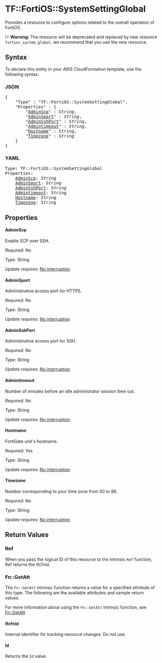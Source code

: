 # TF::FortiOS::SystemSettingGlobal

Provides a resource to configure options related to the overall operation of FortiOS.

!> **Warning:** The resource will be deprecated and replaced by new resource `fortios_system_global`, we recommend that you use the new resource.

## Syntax

To declare this entity in your AWS CloudFormation template, use the following syntax:

### JSON

<pre>
{
    "Type" : "TF::FortiOS::SystemSettingGlobal",
    "Properties" : {
        "<a href="#adminscp" title="AdminScp">AdminScp</a>" : <i>String</i>,
        "<a href="#adminsport" title="AdminSport">AdminSport</a>" : <i>String</i>,
        "<a href="#adminsshport" title="AdminSshPort">AdminSshPort</a>" : <i>String</i>,
        "<a href="#admintimeout" title="Admintimeout">Admintimeout</a>" : <i>String</i>,
        "<a href="#hostname" title="Hostname">Hostname</a>" : <i>String</i>,
        "<a href="#timezone" title="Timezone">Timezone</a>" : <i>String</i>
    }
}
</pre>

### YAML

<pre>
Type: TF::FortiOS::SystemSettingGlobal
Properties:
    <a href="#adminscp" title="AdminScp">AdminScp</a>: <i>String</i>
    <a href="#adminsport" title="AdminSport">AdminSport</a>: <i>String</i>
    <a href="#adminsshport" title="AdminSshPort">AdminSshPort</a>: <i>String</i>
    <a href="#admintimeout" title="Admintimeout">Admintimeout</a>: <i>String</i>
    <a href="#hostname" title="Hostname">Hostname</a>: <i>String</i>
    <a href="#timezone" title="Timezone">Timezone</a>: <i>String</i>
</pre>

## Properties

#### AdminScp

Enable SCP over SSH.

_Required_: No

_Type_: String

_Update requires_: [No interruption](https://docs.aws.amazon.com/AWSCloudFormation/latest/UserGuide/using-cfn-updating-stacks-update-behaviors.html#update-no-interrupt)

#### AdminSport

Administrative access port for HTTPS.

_Required_: No

_Type_: String

_Update requires_: [No interruption](https://docs.aws.amazon.com/AWSCloudFormation/latest/UserGuide/using-cfn-updating-stacks-update-behaviors.html#update-no-interrupt)

#### AdminSshPort

Administrative access port for SSH.

_Required_: No

_Type_: String

_Update requires_: [No interruption](https://docs.aws.amazon.com/AWSCloudFormation/latest/UserGuide/using-cfn-updating-stacks-update-behaviors.html#update-no-interrupt)

#### Admintimeout

Number of minutes before an idle administrator session time out.

_Required_: No

_Type_: String

_Update requires_: [No interruption](https://docs.aws.amazon.com/AWSCloudFormation/latest/UserGuide/using-cfn-updating-stacks-update-behaviors.html#update-no-interrupt)

#### Hostname

FortiGate unit's hostname.

_Required_: Yes

_Type_: String

_Update requires_: [No interruption](https://docs.aws.amazon.com/AWSCloudFormation/latest/UserGuide/using-cfn-updating-stacks-update-behaviors.html#update-no-interrupt)

#### Timezone

Number corresponding to your time zone from 00 to 86.

_Required_: No

_Type_: String

_Update requires_: [No interruption](https://docs.aws.amazon.com/AWSCloudFormation/latest/UserGuide/using-cfn-updating-stacks-update-behaviors.html#update-no-interrupt)

## Return Values

### Ref

When you pass the logical ID of this resource to the intrinsic `Ref` function, Ref returns the tfcfnid.

### Fn::GetAtt

The `Fn::GetAtt` intrinsic function returns a value for a specified attribute of this type. The following are the available attributes and sample return values.

For more information about using the `Fn::GetAtt` intrinsic function, see [Fn::GetAtt](https://docs.aws.amazon.com/AWSCloudFormation/latest/UserGuide/intrinsic-function-reference-getatt.html).

#### tfcfnid

Internal identifier for tracking resource changes. Do not use.

#### Id

Returns the <code>Id</code> value.

